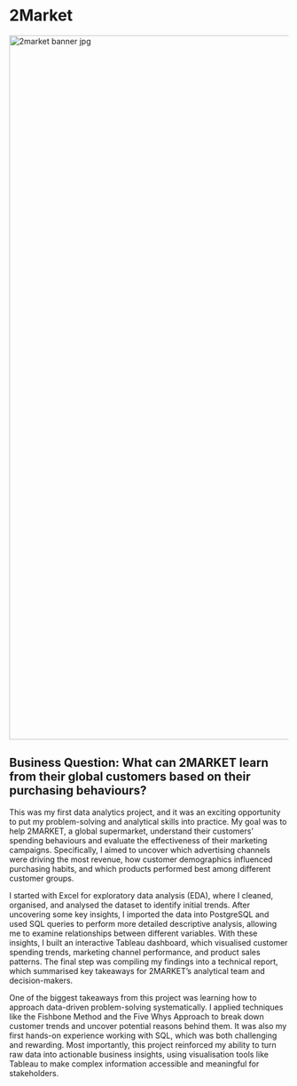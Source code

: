 # 2Market

<img width="1268" alt="2market banner jpg" src="https://github.com/user-attachments/assets/0a014b72-5b7f-47ba-bb49-5ea9b71e6a29" />


## Business Question: What can 2MARKET learn from their global customers based on their purchasing behaviours?

This was my first data analytics project, and it was an exciting opportunity to put my problem-solving and analytical skills into practice. My goal was to help 2MARKET, a global supermarket, understand their customers’ spending behaviours and evaluate the effectiveness of their marketing campaigns. Specifically, I aimed to uncover which advertising channels were driving the most revenue, how customer demographics influenced purchasing habits, and which products performed best among different customer groups.

I started with Excel for exploratory data analysis (EDA), where I cleaned, organised, and analysed the dataset to identify initial trends. After uncovering some key insights, I imported the data into PostgreSQL and used SQL queries to perform more detailed descriptive analysis, allowing me to examine relationships between different variables. With these insights, I built an interactive Tableau dashboard, which visualised customer spending trends, marketing channel performance, and product sales patterns. The final step was compiling my findings into a technical report, which summarised key takeaways for 2MARKET’s analytical team and decision-makers.

One of the biggest takeaways from this project was learning how to approach data-driven problem-solving systematically. I applied techniques like the Fishbone Method and the Five Whys Approach to break down customer trends and uncover potential reasons behind them. It was also my first hands-on experience working with SQL, which was both challenging and rewarding. Most importantly, this project reinforced my ability to turn raw data into actionable business insights, using visualisation tools like Tableau to make complex information accessible and meaningful for stakeholders.


